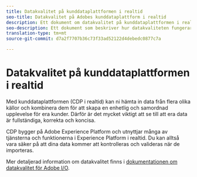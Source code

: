 ```yaml
---
title: Datakvalitet på kunddataplattformen i realtid
seo-title: Datakvalitet på Adobes kunddataplattform i realtid
description: Ett dokument om datakvalitet på kunddataplattformen i realtid
seo-description: Ett dokument som beskriver hur datakvaliteten fungerar genom batch- och datainmatning på Adobes kunddataplattform i realtid
translation-type: tm+mt
source-git-commit: d7a2f7707b36c73f33ad52122d4debedc0877c7a

---
```



# Datakvalitet på kunddataplattformen i realtid

Med kunddataplattformen (CDP i realtid) kan ni hämta in data från flera olika källor och kombinera dem för att skapa en enhetlig och samordnad upplevelse för era kunder. Därför är det mycket viktigt att se till att era data är fullständiga, korrekta och koncisa.

CDP bygger på Adobe Experience Platform och utnyttjar många av tjänsterna och funktionerna i Experience Platform i realtid. Du kan alltså vara säker på att dina data kommer att kontrolleras och valideras när de importeras.

Mer detaljerad information om datakvalitet finns i [dokumentationen om datakvalitet för Adobe I/O](https://www.adobe.io/apis/experienceplatform/home/data-ingestion/data-ingestion-services.html#!api-specification/markdown/narrative/technical_overview/data_ingestion_quality/data_ingestion_quality.md).